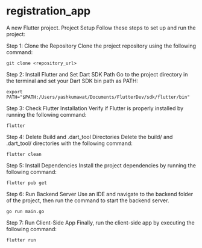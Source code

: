 # registration_app

A new Flutter project.
Project Setup
Follow these steps to set up and run the project:

Step 1: Clone the Repository
Clone the project repository using the following command:
    
    git clone <repository_url>



Step 2: Install Flutter and Set Dart SDK Path
Go to the project directory in the terminal and set your Dart SDK bin path as PATH:
    
    export PATH="$PATH:/Users/yashkumawat/Documents/FlutterDev/sdk/flutter/bin"



Step 3: Check Flutter Installation
Verify if Flutter is properly installed by running the following command:
    
    flutter



Step 4: Delete Build and .dart_tool Directories
Delete the build/ and .dart_tool/ directories with the following command:
    
    flutter clean


Step 5: Install Dependencies
Install the project dependencies by running the following command:
    
    flutter pub get


Step 6: Run Backend Server
Use an IDE and navigate to the backend folder of the project, then run the command to start the backend server.
    
    go run main.go


Step 7: Run Client-Side App
Finally, run the client-side app by executing the following command:

    flutter run
